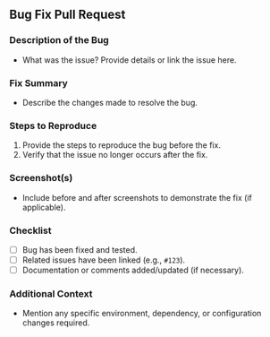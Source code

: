 ## Bug Fix Pull Request

### Description of the Bug
- What was the issue? Provide details or link the issue here.

### Fix Summary
- Describe the changes made to resolve the bug.

### Steps to Reproduce
1. Provide the steps to reproduce the bug before the fix.
2. Verify that the issue no longer occurs after the fix.

### Screenshot(s)
- Include before and after screenshots to demonstrate the fix (if applicable).

### Checklist
- [ ] Bug has been fixed and tested.
- [ ] Related issues have been linked (e.g., `#123`).
- [ ] Documentation or comments added/updated (if necessary).

### Additional Context
- Mention any specific environment, dependency, or configuration changes required.

